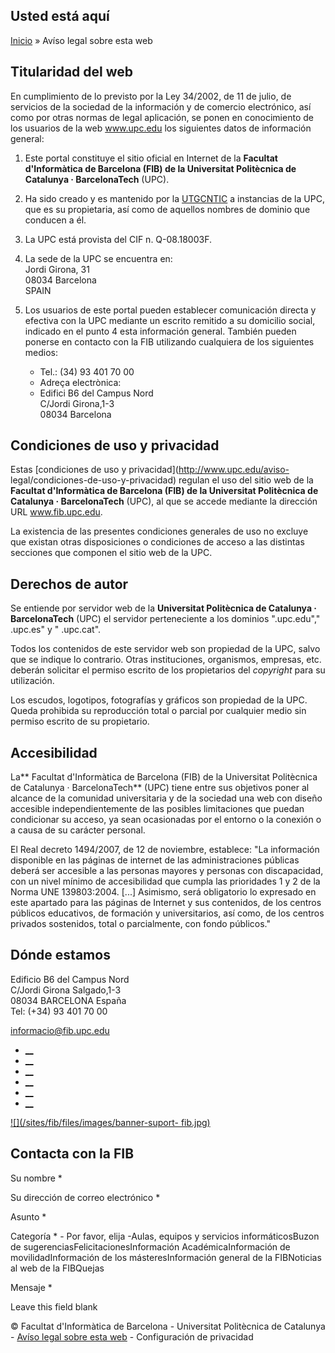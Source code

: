 ## Usted está aquí

[Inicio](/es) » Avíso legal sobre esta web

## Titularidad del web

En cumplimiento de lo previsto por la Ley 34/2002, de 11 de julio, de
servicios de la sociedad de la información y de comercio electrónico, así como
por otras normas de legal aplicación, se ponen en conocimiento de los usuarios
de la web www.upc.edu los siguientes datos de información general:

  1. Este portal constituye el sitio oficial en Internet de la **Facultat d'Informàtica de Barcelona (FIB) de la Universitat Politècnica de Catalunya  · BarcelonaTech** (UPC).
  2. Ha sido creado y es mantenido por la [UTGCNTIC](https://utgcntic.upc.edu/) a instancias de la UPC, que es su propietaria, así como de aquellos nombres de dominio que conducen a él.
  3. La UPC está provista del CIF n. Q-08.18003F.
  4. La sede de la UPC se encuentra en:   
Jordi Girona, 31  
08034 Barcelona  
SPAIN

  5. Los usuarios de este portal pueden establecer comunicación directa y efectiva con la UPC mediante un escrito remitido a su domicilio social, indicado en el punto 4 esta información general. También pueden ponerse en contacto con la FIB utilizando cualquiera de los siguientes medios: 
     * Tel.: (34) 93 401 70 00
     * Adreça electrònica: 
     * Edifici B6 del Campus Nord  
C/Jordi Girona,1-3  
08034 Barcelona

## Condiciones de uso y privacidad

Estas [condiciones de uso y privacidad](http://www.upc.edu/aviso-
legal/condiciones-de-uso-y-privacidad) regulan el uso del sitio web de la
**Facultat d'Informàtica de Barcelona (FIB) de la Universitat Politècnica de
Catalunya  · BarcelonaTech** (UPC), al que se accede mediante la dirección URL
www.fib.upc.edu.

La existencia de las presentes condiciones generales de uso no excluye que
existan otras disposiciones o condiciones de acceso a las distintas secciones
que componen el sitio web de la UPC.

## Derechos de autor

Se entiende por servidor web de la **Universitat Politècnica de Catalunya  ·
BarcelonaTech** (UPC) el servidor perteneciente a los dominios ".upc.edu","
.upc.es" y " .upc.cat".

Todos los contenidos de este servidor web son propiedad de la UPC, salvo que
se indique lo contrario. Otras instituciones, organismos, empresas, etc.
deberán solicitar el permiso escrito de los propietarios del _copyright_  para
su utilización.

Los escudos, logotipos, fotografías y gráficos son propiedad de la UPC. Queda
prohibida su reproducción total o parcial por cualquier medio sin permiso
escrito de su propietario.

## Accesibilidad

La**  Facultat d'Informàtica de Barcelona (FIB) de la Universitat Politècnica
de Catalunya · BarcelonaTech** (UPC) tiene entre sus objetivos poner al
alcance de la comunidad universitaria y de la sociedad una web con diseño
accesible independientemente de las posibles limitaciones que puedan
condicionar su acceso, ya sean ocasionadas por el entorno o la conexión o a
causa de su carácter personal.

El Real decreto 1494/2007, de 12 de noviembre, establece: "La información
disponible en las páginas de internet de las administraciones públicas deberá
ser accesible a las personas mayores y personas con discapacidad, con un nivel
mínimo de accesibilidad que cumpla las prioridades 1 y 2 de la Norma UNE
139803:2004. [...] Asimismo, será obligatorio lo expresado en este apartado
para las páginas de Internet y sus contenidos, de los centros públicos
educativos, de formación y universitarios, así como, de los centros privados
sostenidos, total o parcialmente, con fondo públicos."

## Dónde estamos

Edificio B6 del Campus Nord  
C/Jordi Girona Salgado,1-3  
08034 BARCELONA España  
Tel: (+34) 93 401 70 00

[informacio@fib.upc.edu](mailto:informacio@fib.upc.edu)

  * [__](/es/noticies/rss.rss)
  * [__](https://www.facebook.com/fib.upc)
  * [__](https://twitter.com/fib_upc)
  * [__](https://www.flickr.com/photos/fib-upc/albums)
  * [__](https://www.youtube.com/user/mediafib)
  * [__](https://www.instagram.com/fib.upc/)

[![](/sites/fib/files/images/banner-suport-
fib.jpg)](http://suport.fib.upc.edu)

## Contacta con la FIB

Su nombre *

Su dirección de correo electrónico *

Asunto *

Categoría * \- Por favor, elija -Aulas, equipos y servicios informáticosBuzon
de sugerenciasFelicitacionesInformación AcadémicaInformación de
movilidadInformación de los másteresInformación general de la FIBNoticias al
web de la FIBQuejas

Mensaje *

Leave this field blank

© Facultat d'Informàtica de Barcelona - Universitat Politècnica de Catalunya -
[Avíso legal sobre esta web](/es/aviso-legal-sobre-esta-web) \- Configuración
de privacidad

